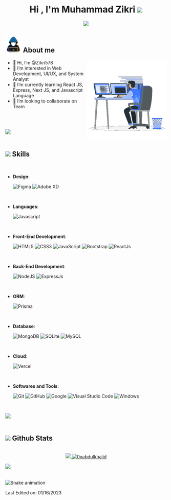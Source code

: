<h1 align="center"><b>Hi , I'm Muhammad Zikri </b><img src="https://media.giphy.com/media/hvRJCLFzcasrR4ia7z/giphy.gif" width="35"></h1>

<p align="center">
  <a href="https://github.com/DenverCoder1/readme-typing-svg"><img src="https://readme-typing-svg.herokuapp.com?font=Time+New+Roman&color=cyan&size=25&center=true&vCenter=true&width=700&height=150&lines=Assalamualaikum+Warahmatullahi+Wabarokatuh..&hearts;++;Computer+Science,;Active+Learner/Researcher,;Love+to+learn+new+stuffs.."></a>
</p>


## <picture><img src = "https://github.com/0xAbdulKhalid/0xAbdulKhalid/raw/main/assets/mdImages/about_me.gif" width = 50px></picture> **About me**

<picture> <img align="right" src="https://github.com/0xAbdulKhalid/0xAbdulKhalid/raw/main/assets/mdImages/Right_Side.gif" width = 250px></picture>
<!---
Zikri578/Zikri578 is a ✨ special ✨ repository because its `README.md` (this file) appears on your GitHub profile.
You can click the Preview link to take a look at your changes.
--->
- 👋 Hi, I’m @Zikri578
- 👀 I’m interested in Web Development, UI/UX, and System Analyst
- 🌱 I’m currently learning React JS, Express, Next JS, and Javascript Language
- 💞️ I’m looking to collaborate on Team
<!-- 📫 How to reach me? Send By Gmail : zikrim577@gmail.com -->

<br><br>

<img src="https://user-images.githubusercontent.com/73097560/115834477-dbab4500-a447-11eb-908a-139a6edaec5c.gif"><br><br>

## <img src="https://media2.giphy.com/media/QssGEmpkyEOhBCb7e1/giphy.gif?cid=ecf05e47a0n3gi1bfqntqmob8g9aid1oyj2wr3ds3mg700bl&rid=giphy.gif" width ="25"><b> Skills</b>
<br>

<p align="center">

- **Design**:
    
    ![Figma](https://img.shields.io/badge/Figma-F24E1E?style=for-the-badge&logo=figma&logoColor=white)
    ![Adobe XD](https://img.shields.io/badge/Adobe%20XD-470137?style=for-the-badge&logo=Adobe%20XD&logoColor=#FF61F6)

<br>  

- **Languages**:
    
    ![Javascript](https://img.shields.io/badge/JavaScript-F7DF1E?style=for-the-badge&logo=javascript&logoColor=black)
    <!--![Python](	https://img.shields.io/badge/Python-3776AB?style=for-the-badge&logo=python&logoColor=white)-->

<br>   
  
- **Front-End Development**:

   ![HTML5](https://img.shields.io/badge/HTML5%20-%23E34F26.svg?style=for-the-badge&logo=html5&logoColor=white)
   ![CSS3](https://img.shields.io/badge/CSS%20-%231572B6.svg?style=for-the-badge&logo=css3&logoColor=white)
   ![JavaScript](https://img.shields.io/badge/JavaScript%20-%23F7DF1E.svg?style=for-the-badge&logo=javascript&logoColor=black)
   ![Bootstrap](https://img.shields.io/badge/Bootstrap-563D7C?style=for-the-badge&logo=bootstrap&logoColor=white)
   ![ReactJs](https://img.shields.io/badge/React-20232A?style=for-the-badge&logo=react&logoColor=61DAFB)

<br>
  
- **Back-End Development**:

   ![NodeJS](https://img.shields.io/badge/Node.js-43853D?style=for-the-badge&logo=node.js&logoColor=white)
   ![ExpressJs](https://img.shields.io/badge/Express.js-404D59?style=for-the-badge)

<br>

- **ORM**:

   ![Prisma](https://img.shields.io/badge/Prisma-3982CE?style=for-the-badge&logo=Prisma&logoColor=white)

<br>

- **Database**:

   ![MongoDB](https://img.shields.io/badge/MongoDB-4EA94B?style=for-the-badge&logo=mongodb&logoColor=white)
   ![SQLite](https://img.shields.io/badge/SQLite-07405E?style=for-the-badge&logo=sqlite&logoColor=white)
   ![MySQL](https://img.shields.io/badge/MySQL-005C84?style=for-the-badge&logo=mysql&logoColor=white)

<br>

- **Cloud**:

   ![Vercel](https://img.shields.io/badge/Vercel-000000?style=for-the-badge&logo=vercel&logoColor=white)

<br>

- **Softwares and Tools**:

    ![Git](https://img.shields.io/badge/git-%23F05033.svg?style=for-the-badge&logo=git&logoColor=white)
    ![GitHub](https://img.shields.io/badge/github-%23121011.svg?style=for-the-badge&logo=github&logoColor=white)
    ![Google](https://img.shields.io/badge/google-%234285F4.svg?style=for-the-badge&logo=google&logoColor=white)
    ![Visual Studio Code](https://img.shields.io/badge/Visual%20Studio%20Code-0078d7.svg?style=for-the-badge&logo=visual-studio-code&logoColor=white)
    ![Windows](https://img.shields.io/badge/Windows-FCC624?style=for-the-badge&logo=windows&logoColor=black) 

<br>

<img src="https://user-images.githubusercontent.com/73097560/115834477-dbab4500-a447-11eb-908a-139a6edaec5c.gif"><br><br>
  
## <img src="https://media.giphy.com/media/iY8CRBdQXODJSCERIr/giphy.gif" width="35"><b> Github Stats </b>
<br>

<div align="center">

<a href="https://github.com/Zikri578">
  <img src="https://github-readme-stats.vercel.app/api?username=Zikri578&include_all_commits=true&count_private=true&show_icons=true&line_height=20&title_color=7A7ADB&icon_color=2234AE&text_color=D3D3D3&bg_color=0,000000,130F40" width="450"/>
  
  <img src="https://github-readme-stats.vercel.app/api/top-langs?username=Zikri578&show_icons=true&locale=en&layout=compact&line_height=20&title_color=7A7ADB&icon_color=2234AE&text_color=D3D3D3&bg_color=0,000000,130F40" width="375"  alt="0xabdulkhalid"/>
</a>

</div>  
  
<img src="https://user-images.githubusercontent.com/73097560/115834477-dbab4500-a447-11eb-908a-139a6edaec5c.gif"><br><br>  

![Snake animation](https://github.com/Zikri578/Zikri578/blob/output/github-contribution-grid-snake.svg)

Last Edited on: 01/16/2023
